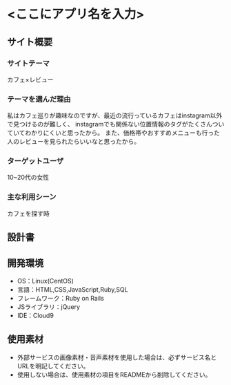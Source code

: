 # <ここにアプリ名を入力>

## サイト概要
### サイトテーマ
カフェ×レビュー

### テーマを選んだ理由
私はカフェ巡りが趣味なのですが、最近の流行っているカフェはinstagram以外で見つけるのが難しく、
instagramでも関係ない位置情報のタグがたくさんついていてわかりにくいと思ったから。
また、価格帯やおすすめメニューも行った人のレビューを見られたらいいなと思ったから。

### ターゲットユーザ
10~20代の女性

### 主な利用シーン
カフェを探す時

## 設計書


## 開発環境
- OS：Linux(CentOS)
- 言語：HTML,CSS,JavaScript,Ruby,SQL
- フレームワーク：Ruby on Rails
- JSライブラリ：jQuery
- IDE：Cloud9

## 使用素材
- 外部サービスの画像素材・音声素材を使用した場合は、必ずサービス名とURLを明記してください。
- 使用しない場合は、使用素材の項目をREADMEから削除してください。